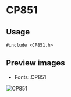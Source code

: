 CP851
==========

Usage
------

    #include <CP851.h>

Preview images
--------------
* Fonts::CP851 

![CP851](https://raw.githubusercontent.com/Cariad/CP851/master/Preview/CP851.png)

